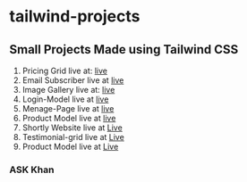 # tailwind-projects
## Small Projects Made using Tailwind CSS
1. Pricing Grid live at: [live](https://pricing-grid-askhan.netlify.app/)
2. Email Subscriber live at [live](https://email-subscriber-askhan.netlify.app/)
3. Image Gallery live at: [live](https://image-gallery-askhan.netlify.app/)
4. Login-Model live at [live](https://login-model-askhan.netlify.app/)
5. Menage-Page live at [live](https://manage-page-askhan.netlify.app/)
6. Product Model live at [live](https://product-model-askhan.netlify.app/)
7. Shortly Website live at [Live](https://shortly-askhan.netlify.app/)
8. Testimonial-grid live at [Live](https://testimonial-grid-askhan.netlify.app/)
9. Product Model live at [Live](https://shortly-askhan.netlify.app/)
### ASK Khan 
